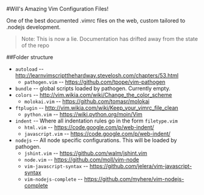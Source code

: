 #Will's Amazing Vim Configuration Files!

One of the best documented .vimrc files on the web, custom tailored to .nodejs development.

> Note: This is now a lie. Documentation has drifted away from the state of the repo

##Folder structure

* `autoload` -- http://learnvimscriptthehardway.stevelosh.com/chapters/53.html
   * `pathogen.vim` -- https://github.com/tpope/vim-pathogen
* `bundle` -- global scripts loaded by pathogen. Currently empty.
* `colors` -- http://vim.wikia.com/wiki/Change_the_color_scheme
   * `molokai.vim` -- https://github.com/tomasr/molokai
* `ftplugin` -- http://vim.wikia.com/wiki/Keep_your_vimrc_file_clean
   * `python.vim` -- https://wiki.python.org/moin/Vim
* `indent` -- Where all indentation rules go in the form `filetype.vim`
   * `html.vim` -- https://code.google.com/p/web-indent/
   * `javascript.vim` -- https://code.google.com/p/web-indent/
* `nodejs` -- All node specific configurations. This will be loaded by pathogen.
   * `jshint.vim` -- https://github.com/walm/jshint.vim
   * `node.vim` -- https://github.com/moll/vim-node
   * `vim-javascript-syntax` -- https://github.com/jelera/vim-javascript-syntax
   * `vim-nodejs-complete` -- https://github.com/myhere/vim-nodejs-complete
